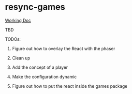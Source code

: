 # resync-games

[Working Doc](https://docs.google.com/document/d/1vd7JuNm-XgJpY3HLlZW2nBr5upkn884LQKOh2rwEqrw/edit?usp=sharing)

TBD

TODOs:

1. Figure out how to overlay the React with the phaser
3. Clean up

4. Add the concept of a player
5. Make the configuration dynamic
6. Figure out how to put the react inside the games package
